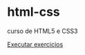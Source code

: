 # html-css
 curso de HTML5 e CSS3

<a href="https://2069111996gabriel.github.io/html-css/exercicios/ex001/index.html/ex009/index.html"> Executar exercicios<a>

